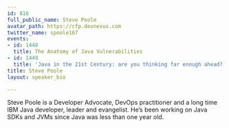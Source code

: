 ```yaml
---
id: 816
full_public_name: Steve Poole
avatar_path: https://cfp.devnexus.com
twitter_name: spoole167
events:
- id: 1448
  title: The Anatomy of Java Vulnerabilities
- id: 1449
  title: 'Java in the 21st Century: are you thinking far enough ahead?'
title: Steve Poole
layout: speaker_bio

---
```

Steve Poole is a Developer Advocate, DevOps practitioner  and a long time IBM Java developer, leader and evangelist. He’s been working on Java SDKs and JVMs since Java was less than one year old. 
